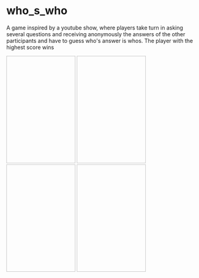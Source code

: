 # who_s_who
A game inspired by a youtube show, where players take turn in asking several questions and receiving anonymously the answers of the
other participants and have to guess who's answer is whos. 
The player with the highest score wins


<img sr="https://github.com/imen-bouabdallah/who_s_who/blob/master/Screenshot_20211202-111103.png" width ="180" height = "280" >   <img sr="https://github.com/imen-bouabdallah/who_s_who/blob/master/Screenshot_20211202-111120.png" width ="180" height = "280" >   <img sr="https://github.com/imen-bouabdallah/who_s_who/blob/master/Screenshot_20211202-111128.png" width ="180" height = "280" >  <img sr="https://github.com/imen-bouabdallah/who_s_who/blob/master/Screenshot_20211202-111212.png" width ="180" height = "280" >
